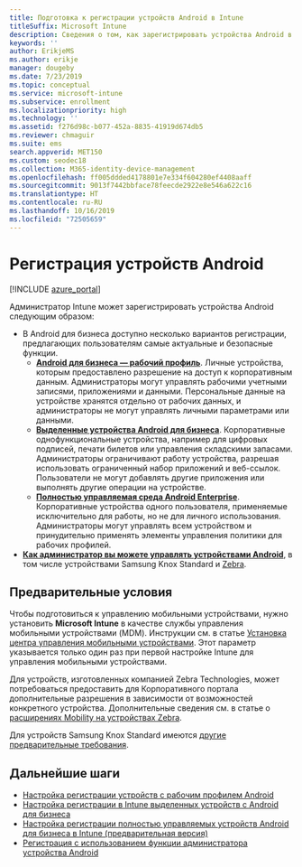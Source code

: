 ```yaml
---
title: Подготовка к регистрации устройств Android в Intune
titleSuffix: Microsoft Intune
description: Сведения о том, как зарегистрировать устройства Android в Intune.
keywords: ''
author: ErikjeMS
ms.author: erikje
manager: dougeby
ms.date: 7/23/2019
ms.topic: conceptual
ms.service: microsoft-intune
ms.subservice: enrollment
ms.localizationpriority: high
ms.technology: ''
ms.assetid: f276d98c-b077-452a-8835-41919d674db5
ms.reviewer: chmaguir
ms.suite: ems
search.appverid: MET150
ms.custom: seodec18
ms.collection: M365-identity-device-management
ms.openlocfilehash: ff005ddded4178801e7e334f604280ef4408aaff
ms.sourcegitcommit: 9013f7442bbface78feecde2922e8e546a622c16
ms.translationtype: HT
ms.contentlocale: ru-RU
ms.lasthandoff: 10/16/2019
ms.locfileid: "72505659"
---
```

# <a name="enroll-android-devices"></a>Регистрация устройств Android

[!INCLUDE [azure_portal](../includes/azure_portal.md)]

Администратор Intune может зарегистрировать устройства Android следующим образом:
- В Android для бизнеса доступно несколько вариантов регистрации, предлагающих пользователям самые актуальные и безопасные функции.
    - [**Android для бизнеса — рабочий профиль**](android-work-profile-enroll.md). Личные устройства, которым предоставлено разрешение на доступ к корпоративным данным. Администраторы могут управлять рабочими учетными записями, приложениями и данными. Персональные данные на устройстве хранятся отдельно от рабочих данных, и администраторы не могут управлять личными параметрами или данными. 
    - [**Выделенные устройства Android для бизнеса**](android-kiosk-enroll.md). Корпоративные однофункциональные устройства, например для цифровых подписей, печати билетов или управления складскими запасами. Администраторы ограничивают работу устройства, разрешая использовать ограниченный набор приложений и веб-ссылок. Пользователи не могут добавлять другие приложения или выполнять другие операции на устройстве.
    - [**Полностью управляемая среда Android Enterprise**](android-fully-managed-enroll.md). Корпоративные устройства одного пользователя, применяемые исключительно для работы, но не для личного использования. Администраторы могут управлять всем устройством и принудительно применять элементы управления политики для рабочих профилей. 
- [**Как администратор вы можете управлять устройствами Android**](android-enroll-device-administrator.md), в том числе устройствами Samsung Knox Standard и [Zebra](../configuration/android-zebra-mx-overview.md). 

## <a name="prerequisites"></a>Предварительные условия

Чтобы подготовиться к управлению мобильными устройствами, нужно установить **Microsoft Intune** в качестве службы управления мобильными устройствами (MDM). Инструкции см. в статье [Установка центра управления мобильными устройствами](../fundamentals/mdm-authority-set.md). Этот параметр указывается только один раз при первой настройке Intune для управления мобильными устройствами.

Для устройств, изготовленных компанией Zebra Technologies, может потребоваться предоставить для Корпоративного портала дополнительные разрешения в зависимости от возможностей конкретного устройства. Дополнительные сведения см. в статье о [расширениях Mobility на устройствах Zebra](../configuration/android-zebra-mx-overview.md).

Для устройств Samsung Knox Standard имеются [другие предварительные требования](android-samsung-knox-mobile-enroll.md).

## <a name="next-steps"></a>Дальнейшие шаги

- [Настройка регистрации устройств с рабочим профилем Android](android-work-profile-enroll.md)
- [Настройка регистрации в Intune выделенных устройств с Android для бизнеса](android-kiosk-enroll.md)
- [Настройка регистрации полностью управляемых устройств Android для бизнеса в Intune (предварительная версия)](android-fully-managed-enroll.md)
- [Регистрация с использованием функции администратора устройства Android](android-enroll-device-administrator.md)


